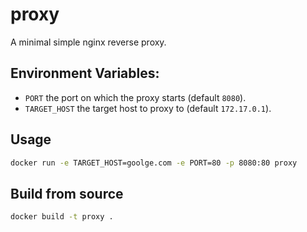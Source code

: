 # proxy

A minimal simple nginx reverse proxy.

## Environment Variables:

- `PORT` the port on which the proxy starts (default `8080`). 
- `TARGET_HOST` the target host to proxy to (default `172.17.0.1`). 

## Usage

```bash
docker run -e TARGET_HOST=goolge.com -e PORT=80 -p 8080:80 proxy
```

## Build from source

```bash
docker build -t proxy .
```
